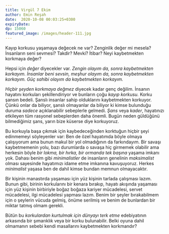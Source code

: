 ```yaml
---
title: Virgül 7 Ekim 
author: Emin Reşah
date:  2020-10-08 00:03:25+0300
expiryDate:
dp: 15060
featured_image: /images/header-111.jpg
---
```



Kayıp korkusu yaşamaya değecek ne var? Zenginlik değer mi mesela? İnsanların seni sevmesi? Takdir?
Mevki? İtibar? Neyi kaybetmekten korkmaya değer?

Hepsi için *değer* diyecekler var. *Zengin olayım da, sonra kaybetmekten korkayım.* *İnsanlar beni
sevsin, meşhur olayım da, sonra kaybetmekten korkayım.* *Güç sahibi olayım da kaybetmekten
korkayım.*

*Hiçbir şeyden korkmaya değmez* diyecek kadar genç değilim. İnsanın hayatını korkuları
şekillendiriyor ve bunların çoğu *kayıp korkusu.* Korku şansın bedeli. Şanslı insanlar sahip
olduklarını kaybetmekten korkuyor. Çünkü onlar da biliyor, şanslı olmayanlar da biliyor ki kimse
bulunduğu duruma *sadece* açıklanabilir sebeplerle gelmedi. *Şans* veya *kader*,
hayatınızı etkileyen tüm rasyonel sebeplerden daha önemli. Bugün neden güldüğünü bilmediğimiz şans,
yarın bize küserse diye korkuyoruz. 

Bu korkuyla başa çıkmak için kaybedeceğinden korktuğun hiçbir şeyi edinmemeyi söyleyenler var: Ben
de özel hayatımda böyle olmaya çalışıyorum ama bunun makul bir yol olmadığının da farkındayım. Bir
savaşı kaybetmemenin yolu, bazı durumlarda o savaşa hiç girmemek olabilir ama herkesin böyle *bir
lokma, bir hırka, bir ormanda tek başına* yaşama imkanı yok. Dahası benim gibi *minimalistler* de
insanların genelinin *maksimalist* olması sayesinde hayatımızı idame etme imkanına kavuşuyoruz.
Herkes *minimalist* yaşasa ben de dahil kimse bundan memnun olmayacaktır. 

Bir kişinin manastırda yaşaması için yüz kişinin tarlada çalışması lazım. Bunun gibi, birinin
korkularını bir kenara bırakıp, hayatı akışında yaşaması için yüz kişinin birbiriyle boğaz boğaza
kariyer mücadelesi, servet mücadelesi, ilgi mücadelesi yapması lazım. Benim bir şeyler bırakabilmem
için o şeylerin vücuda gelmiş, önüme serilmiş ve benim de bunlardan bir miktar tatmış olmam gerekli. 

Bütün bu *korkulardan kurtulmak için dünyayı terk etme* edebiyatının arkasında bir şımarıklık veya
bir korku bulunabilir. Belki oyuna dahil olmamanın sebebi kendi masallarını kaybetmekten korkmandır?
